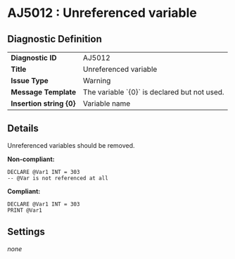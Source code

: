 # AJ5012 : Unreferenced variable

## Diagnostic Definition

<table>
  <tr>
    <td class="header"><b>Diagnostic ID</b></td>
    <td>AJ5012</td>
  </tr>
  <tr>
    <td class="header"><b>Title</b></td>
    <td>Unreferenced variable</td>
  </tr>
  <tr>
    <td class="header"><b>Issue Type</b></td>
    <td>Warning</td>
  </tr>
  <tr>
    <td class="header"><b>Message Template</b></td>
    <td>The variable `{0}` is declared but not used.</td>
  </tr>
    <tr>
    <td class="header"><b>Insertion string {0}</b></td>
    <td>Variable name</td>
  </tr>

</table>

## Details

Unreferenced variables should be removed.

**Non-compliant:**

```tsql
DECLARE @Var1 INT = 303
-- @Var is not referenced at all
```

**Compliant:**

```tsql
DECLARE @Var1 INT = 303
PRINT @Var1
```


## Settings

*none*

